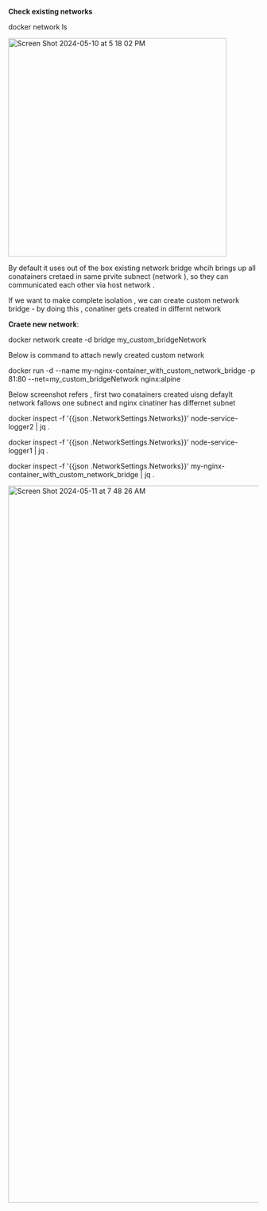 **Check existing networks**


docker network ls

<img width="439" alt="Screen Shot 2024-05-10 at 5 18 02 PM" src="https://github.com/VamsiPothireddy/docker-handson/assets/47288461/a3ddd9a9-4a09-4f69-b917-e9876bcb5116">


By default it uses out of the box existing network bridge whcih brings up all conatainers cretaed in same prvite subnect (network ), so they can communicated each other via host network . 

If we want to make complete isolation , we can create custom network bridge - by doing this , conatiner gets created in differnt network

**Craete new network**:

docker network create -d bridge my_custom_bridgeNetwork  


Below is command to attach newly created custom network

docker run -d --name my-nginx-container_with_custom_network_bridge -p 81:80  --net=my_custom_bridgeNetwork nginx:alpine

Below screenshot refers , first two conatainers created uisng defaylt network fallows one subnect and nginx cinatiner has differnet subnet

docker inspect -f '{{json .NetworkSettings.Networks}}' node-service-logger2 | jq .

docker inspect -f '{{json .NetworkSettings.Networks}}' node-service-logger1 | jq .

docker inspect -f '{{json .NetworkSettings.Networks}}' my-nginx-container_with_custom_network_bridge | jq .

<img width="1440" alt="Screen Shot 2024-05-11 at 7 48 26 AM" src="https://github.com/VamsiPothireddy/docker-handson/assets/47288461/41b44ef4-6ea5-4cb1-8ad2-9739e596ac8c">


